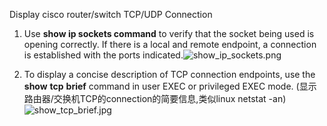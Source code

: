 Display cisco router/switch TCP/UDP Connection

1. Use **show ip sockets command**   to verify that the socket being used is opening correctly. If there is a local and remote endpoint, a connection is established with the ports indicated.![show_ip_sockets.png](https://github.com/HuangWendell/huangwendell.github.io/blob/master/img/show_ip_sockets.png?raw=true)



2. To display a concise description of TCP connection endpoints, use the **show** **tcp** **brief** command in user EXEC or privileged EXEC mode. (显示路由器/交换机TCP的connection的简要信息,类似linux netstat -an)![show_tcp_brief.jpg](https://github.com/HuangWendell/huangwendell.github.io/blob/master/img/show_tcp_brief.jpg?raw=true)

